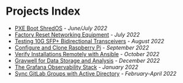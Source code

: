 # Projects Index

- [PXE Boot ShredOS](./pxeboot) - _June/July 2022_
- [Factory Reset Networking Equipment](./factory-reset)  - _July 2022_
- [Testing 10G SFP+ Bidirectional Transceivers](./bidi-test) - _August 2022_
- [Configure and Clone Raspberry Pi](./rpi-setup/rpi-setup.md) - _September 2022_
- [Verify Installations Remotely with Ansible](./ansible) - _October 2022_
- [Gravwell for Data Storage and Analysis](./gravwell) - _December 2022_
- [The Grafana Observability Stack](./grafana) - _January 2022_
- [Sync GitLab Groups with Active Directory](./gitlab-sync) - _February-April 2022_
